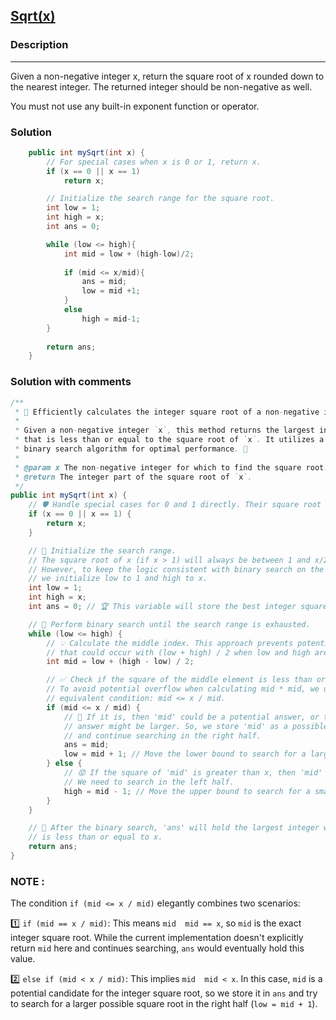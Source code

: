 ## [Sqrt(x)](https://leetcode.com/problems/sqrtx/description/)

### Description
---
Given a non-negative integer x, return the square root of x rounded down to the nearest integer. The returned integer should be non-negative as well.

You must not use any built-in exponent function or operator.
  
### Solution

```java
    public int mySqrt(int x) {
        // For special cases when x is 0 or 1, return x.
        if (x == 0 || x == 1)
            return x;

        // Initialize the search range for the square root.
        int low = 1;
        int high = x;
        int ans = 0;

        while (low <= high){
            int mid = low + (high-low)/2;
            
            if (mid <= x/mid){
                ans = mid;
                low = mid +1;
            }
            else
                high = mid-1;
        }
        
        return ans;
    }
```

### Solution with comments

```java
/**
 * 🚀 Efficiently calculates the integer square root of a non-negative integer.
 *
 * Given a non-negative integer `x`, this method returns the largest integer
 * that is less than or equal to the square root of `x`. It utilizes a
 * binary search algorithm for optimal performance. 🎯
 *
 * @param x The non-negative integer for which to find the square root. 🔢
 * @return The integer part of the square root of `x`.
 */
public int mySqrt(int x) {
    // 🛡️ Handle special cases for 0 and 1 directly. Their square root is themselves.
    if (x == 0 || x == 1) {
        return x;
    }

    // 📏 Initialize the search range.
    // The square root of x (if x > 1) will always be between 1 and x/2 (inclusive).
    // However, to keep the logic consistent with binary search on the entire range,
    // we initialize low to 1 and high to x.
    int low = 1;
    int high = x;
    int ans = 0; // 🏆 This variable will store the best integer square root found so far.

    // 🔎 Perform binary search until the search range is exhausted.
    while (low <= high) {
        // 💡 Calculate the middle index. This approach prevents potential overflow
        // that could occur with (low + high) / 2 when low and high are very large.
        int mid = low + (high - low) / 2;

        // ✅ Check if the square of the middle element is less than or equal to x.
        // To avoid potential overflow when calculating mid * mid, we use the
        // equivalent condition: mid <= x / mid.
        if (mid <= x / mid) {
            // 🎉 If it is, then 'mid' could be a potential answer, or the actual
            // answer might be larger. So, we store 'mid' as a possible answer
            // and continue searching in the right half.
            ans = mid;
            low = mid + 1; // Move the lower bound to search for a larger square root.
        } else {
            // 😟 If the square of 'mid' is greater than x, then 'mid' is too large.
            // We need to search in the left half.
            high = mid - 1; // Move the upper bound to search for a smaller square root.
        }
    }

    // 🥇 After the binary search, 'ans' will hold the largest integer whose square
    // is less than or equal to x.
    return ans;
}
```

### NOTE : 

The condition `if (mid <= x / mid)` elegantly combines two scenarios:
 
:one:  `if (mid == x / mid)`: This means `mid  mid == x`, so `mid` is the exact
integer square root. While the current implementation doesn't explicitly
return `mid` here and continues searching, `ans` would eventually hold
this value.

:two:  `else if (mid < x / mid)`: This implies `mid  mid < x`. In this case, `mid`
is a potential candidate for the integer square root, so we store it in `ans`
and try to search for a larger possible square root in the right half
(`low = mid + 1`).